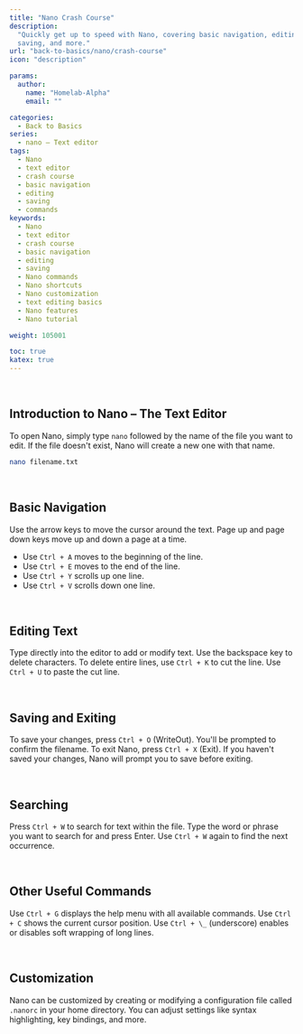 ```yaml
---
title: "Nano Crash Course"
description:
  "Quickly get up to speed with Nano, covering basic navigation, editing,
  saving, and more."
url: "back-to-basics/nano/crash-course"
icon: "description"

params:
  author:
    name: "Homelab-Alpha"
    email: ""

categories:
  - Back to Basics
series:
  - nano – Text editor
tags:
  - Nano
  - text editor
  - crash course
  - basic navigation
  - editing
  - saving
  - commands
keywords:
  - Nano
  - text editor
  - crash course
  - basic navigation
  - editing
  - saving
  - Nano commands
  - Nano shortcuts
  - Nano customization
  - text editing basics
  - Nano features
  - Nano tutorial

weight: 105001

toc: true
katex: true
---
```


<br />

## Introduction to Nano – The Text Editor

To open Nano, simply type `nano` followed by the name of the file you want to
edit. If the file doesn't exist, Nano will create a new one with that name.

```bash
nano filename.txt
```

<br />

## Basic Navigation

Use the arrow keys to move the cursor around the text. Page up and page down
keys move up and down a page at a time.

- Use `Ctrl + A` moves to the beginning of the line.
- Use `Ctrl + E` moves to the end of the line.
- Use `Ctrl + Y` scrolls up one line.
- Use `Ctrl + V` scrolls down one line.

<br />

## Editing Text

Type directly into the editor to add or modify text. Use the backspace key to
delete characters. To delete entire lines, use `Ctrl + K` to cut the line. Use
`Ctrl + U` to paste the cut line.

<br />

## Saving and Exiting

To save your changes, press `Ctrl + O` (WriteOut). You'll be prompted to confirm
the filename. To exit Nano, press `Ctrl + X` (Exit). If you haven't saved your
changes, Nano will prompt you to save before exiting.

<br />

## Searching

Press `Ctrl + W` to search for text within the file. Type the word or phrase you
want to search for and press Enter. Use `Ctrl + W` again to find the next
occurrence.

<br />

## Other Useful Commands

Use `Ctrl + G` displays the help menu with all available commands. Use
`Ctrl + C` shows the current cursor position. Use `Ctrl + \_` (underscore)
enables or disables soft wrapping of long lines.

<br />

## Customization

Nano can be customized by creating or modifying a configuration file called
`.nanorc` in your home directory. You can adjust settings like syntax
highlighting, key bindings, and more.
